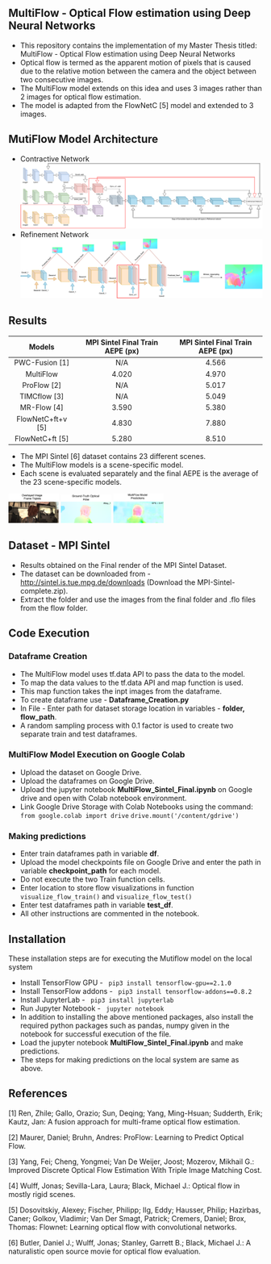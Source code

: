 ## MultiFlow - Optical Flow estimation using Deep Neural Networks

 - This repository contains the implementation of my Master Thesis titled: MultiFlow - Optical Flow estimation using Deep Neural Networks
 - Optical flow is termed as the apparent motion of pixels that is caused due to the relative motion between the camera and the object between two consecutive images.
 - The MultiFlow model extends on this idea and uses 3 images rather than 2 images for optical flow estimation.
 - The model is adapted from the FlowNetC [5] model and extended to 3 images.
 
## MutiFlow Model Architecture
 - Contractive Network
 ![enter image description here](https://github.com/Anshul12256/MultiFlow-Optical-Flow-Estimation-Using-Deep-Neural-Networks/blob/main/Model%20Architecture/multiflow_contractive.png)
 - Refinement Network
![enter image description here](https://github.com/Anshul12256/MultiFlow-Optical-Flow-Estimation-Using-Deep-Neural-Networks/blob/main/Model%20Architecture/refinement_multiflow.png)

## Results

| Models | MPI Sintel Final Train AEPE (px) | MPI Sintel Final Train AEPE (px) |
|:-:|:-:|:-:|
| PWC-Fusion [1] | N/A | 4.566 |
| MultiFlow | 4.020 | 4.970 |
| ProFlow [2] | N/A | 5.017 |
| TIMCflow [3] | N/A | 5.049 |
| MR-Flow [4] | 3.590 | 5.380 |
| FlowNetC+ft+v [5] | 4.830 | 7.880 |
| FlowNetC+ft [5] | 5.280 | 8.510 |

 - The MPI Sintel [6] dataset contains 23 different scenes. 
 - The MultiFlow models is a scene-specific model. 
 - Each scene is evaluated separately and  the final AEPE is the average of the 23 scene-specific models.


 <p float="left">
  <img src="https://github.com/Anshul12256/MultiFlow-Optical-Flow-Estimation-Using-Deep-Neural-Networks/blob/main/Results/alley1_images.png" width="100" />
  <img src="https://github.com/Anshul12256/MultiFlow-Optical-Flow-Estimation-Using-Deep-Neural-Networks/blob/main/Results/alley1_ground_truth.png" width="100" /> 
  <img src="https://github.com/Anshul12256/MultiFlow-Optical-Flow-Estimation-Using-Deep-Neural-Networks/blob/main/Results/alley1_prediction.png" width="100" />
</p>

## Dataset - MPI Sintel 
  - Results obtained on the Final render of the MPI Sintel Dataset.
  - The dataset can be downloaded from - http://sintel.is.tue.mpg.de/downloads (Download the MPI-Sintel-complete.zip).
  - Extract the folder and use the images from the final folder and .flo files from the flow folder.


## Code Execution

### Dataframe Creation
- The MultiFlow model uses tf.data API to pass the data to the model. 
- To map the data values to the tf.data API and map function is used.
- This map function takes the inpt images from the dataframe.
- To create dataframe use - **Dataframe_Creation.py**
- In File - Enter path for dataset storage location in variables - **folder,  flow_path**.
- A random sampling process with 0.1 factor is used to create two separate train and test dataframes.


### MultiFlow Model Execution on Google Colab
- Upload the dataset on Google Drive.
- Upload the dataframes on Google Drive.
- Upload the jupyter notebook **MultiFlow_Sintel_Final.ipynb** on Google drive and open with Colab notebook environment.
- Link Google Drive Storage with Colab Notebooks using the command:  
``` from google.colab import drive ```
``` drive.mount('/content/gdrive') ```

### Making predictions
- Enter train dataframes path in variable **df**.
-  Upload the model checkpoints file on Google Drive and enter the path in variable **checkpoint_path** for each model.
-  Do not execute the two Train function cells.
-  Enter location to store flow visualizations in function ``` visualize_flow_train() ``` and ``` visualize_flow_test() ```
-  Enter test dataframes path in variable **test_df**.
-  All other instructions are commented in the notebook.

## Installation
These installation steps are for executing the Mutiflow model on the local system
- Install TensorFlow GPU - ``` pip3 install tensorflow-gpu==2.1.0```
- Install TensorFlow addons - ``` pip3 install tensorflow-addons==0.8.2```
- Install JupyterLab - ``` pip3 install jupyterlab```
- Run Jupyter Notebook - ``` jupyter notebook```
- In addition to installing the above mentioned packages, also install the required python packages such as pandas, numpy given in the notebook for successful execution of the file.
- Load the jupyter notebook **MultiFlow_Sintel_Final.ipynb** and make predictions.
- The steps for making predictions on the local system are same as above.

## References

<a id="1">[1]</a> Ren, Zhile; Gallo, Orazio; Sun, Deqing; Yang, Ming-Hsuan; Sudderth, Erik; Kautz, Jan: A fusion approach for multi-frame optical flow estimation. 

<a id="1">[2]</a> Maurer, Daniel; Bruhn, Andres: ProFlow: Learning to Predict Optical Flow.

<a id="1">[3]</a> Yang, Fei; Cheng, Yongmei; Van De Weijer, Joost; Mozerov, Mikhail G.: Improved Discrete Optical Flow Estimation With Triple Image Matching Cost.

<a id="1">[4]</a> Wulff, Jonas; Sevilla-Lara, Laura; Black, Michael J.: Optical flow in mostly rigid scenes.

<a id="1">[5]</a> Dosovitskiy, Alexey; Fischer, Philipp; Ilg, Eddy; Hausser, Philip; Hazirbas, Caner; Golkov, Vladimir; Van Der Smagt, Patrick; Cremers, Daniel; Brox, Thomas: Flownet: Learning optical flow with convolutional networks.

<a id="1">[6]</a> Butler, Daniel J.; Wulff, Jonas; Stanley, Garrett B.; Black, Michael J.: A naturalistic open source movie for optical flow evaluation.


 